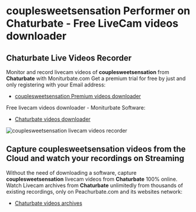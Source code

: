 # couplesweetsensation Performer on Chaturbate - Free LiveCam videos downloader

## Chaturbate Live Videos Recorder

Monitor and record livecam videos of **couplesweetsensation** from **Chaturbate** with Moniturbate.com
Get a premium trial for free by just and only registering with your Email address:
* [couplesweetsensation Premium videos downloader](https://moniturbate.com/request-demo-licence-key.html)

Free livecam videos downloader - Moniturbate Software:
* [Chaturbate videos downloader](https://moniturbate.com/moniturbate-download-software.html)

![couplesweetsensation livecam videos recorder](https://peachurnet.com/templates/moniturbate-software.png)


## Capture couplesweetsensation videos from the Cloud and watch your recordings on Streaming

Without the need of downloading a software, capture **couplesweetsensation** livecam videos from **Chaturbate** 100% online.
Watch Livecam archives from **Chaturbate** unlimitedly from thousands of existing recordings, only on Peachurbate.com and its websites network:
* [Chaturbate videos archives](https://peachurnet.com/)